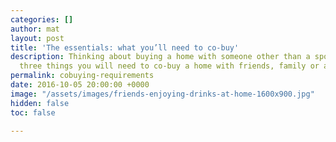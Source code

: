 ```yaml
---
categories: []
author: mat
layout: post
title: 'The essentials: what you’ll need to co-buy'
description: Thinking about buying a home with someone other than a spouse? Here are
  three things you will need to co-buy a home with friends, family or a partner.
permalink: cobuying-requirements
date: 2016-10-05 20:00:00 +0000
image: "/assets/images/friends-enjoying-drinks-at-home-1600x900.jpg"
hidden: false
toc: false

---
```

